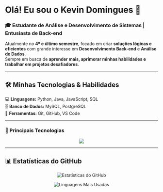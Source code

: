 # Olá! Eu sou o Kevin Domingues 👋

### 🎓 Estudante de Análise e Desenvolvimento de Sistemas | Entusiasta de Back-end

Atualmente no **4º e último semestre**, focado em criar **soluções lógicas e eficientes** com grande interesse em **Desenvolvimento Back-end** e **Análise de Dados**.  
Sempre em busca de **aprender mais, aprimorar minhas habilidades e trabalhar em projetos desafiadores**.

---

## 🛠️ Minhas Tecnologias & Habilidades

💻 **Linguagens:** Python, Java, JavaScript, SQL  
🗄️ **Banco de Dados:** MySQL, PostgreSQL  
🔧 **Ferramentas:** Git, GitHub, VS Code

---

### 🌟 Principais Tecnologias

<p align="center">
  <img src="https://skillicons.dev/icons?i=python,java,javascript,mysql,postgres,git,github,vscode&perline=5" />
</p>

---

## 📊 Estatísticas do GitHub

<p align="center">
  <img src="https://github-readme-stats.vercel.app/api?username=kevincalantone&show_icons=true&theme=tokyonight" alt="Estatísticas do GitHub"/>
</p>

<p align="center">
  <img src="https://github-readme-stats.vercel.app/api/top-langs/?username=kevincalantone&layout=compact&theme=tokyonight" alt="Linguagens Mais Usadas"/>
</p>

<p align="center">
  <img src="https://github-readme-streak-stats.herokuapp.com?user=kev
